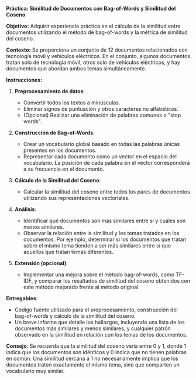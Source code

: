 **Práctica: Similitud de Documentos con Bag-of-Words y Similitud del Coseno**

**Objetivo:** 
Adquirir experiencia práctica en el cálculo de la similitud entre documentos utilizando el método de bag-of-words y la métrica de similitud del coseno.

**Contexto:** 
Se proporciona un conjunto de 12 documentos relacionados con tecnología móvil y vehículos eléctricos. En el conjunto, algunos documentos tratan solo de tecnología móvil, otros solo de vehículos eléctricos, y hay documentos que abordan ambos temas simultáneamente.

**Instrucciones:**

1. **Preprocesamiento de datos**:
   - Convertir todos los textos a minúsculas.
   - Eliminar signos de puntuación y otros caracteres no alfabéticos.
   - (Opcional) Realizar una eliminación de palabras comunes o "stop words".

2. **Construcción de Bag-of-Words**:
   - Crear un vocabulario global basado en todas las palabras únicas presentes en los documentos.
   - Representar cada documento como un vector en el espacio del vocabulario. La posición de cada palabra en el vector corresponderá a su frecuencia en el documento.

3. **Cálculo de la Similitud del Coseno**:
   - Calcular la similitud del coseno entre todos los pares de documentos utilizando sus representaciones vectoriales.

4. **Análisis**:
   - Identificar qué documentos son más similares entre sí y cuáles son menos similares.
   - Observar la relación entre la similitud y los temas tratados en los documentos. Por ejemplo, determinar si los documentos que tratan sobre el mismo tema tienden a ser más similares entre sí que aquellos que tratan temas diferentes.

5. **Extensión (opcional)**:
   - Implementar una mejora sobre el método bag-of-words, como TF-IDF, y comparar los resultados de similitud del coseno obtenidos con este método mejorado frente al método original.

**Entregables**:
   - Código fuente utilizado para el preprocesamiento, construcción del bag-of-words y cálculo de la similitud del coseno.
   - Un breve informe que detalle los hallazgos, incluyendo una lista de los documentos más similares y menos similares, y cualquier patrón observado en la similitud en relación con los temas de los documentos.

**Consejo**: Se recuerda que la similitud del coseno varía entre 0 y 1, donde 1 indica que los documentos son idénticos y 0 indica que no tienen palabras en común. Una similitud cercana a 1 no necesariamente implica que los documentos traten exactamente el mismo tema, sino que comparten un vocabulario muy similar.
